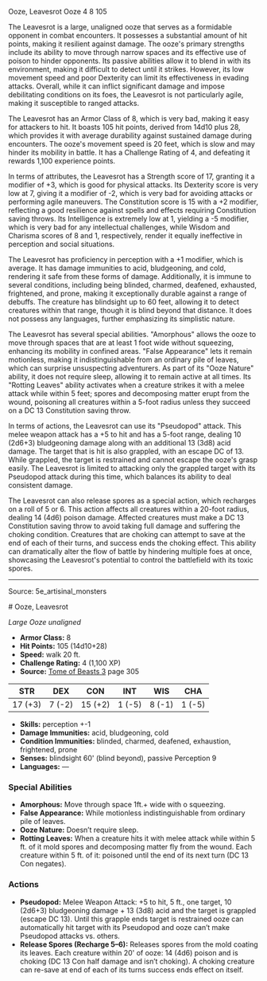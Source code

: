 <MonsterName/>Ooze, Leavesrot</MonsterName>
<CreatureType/>Ooze</CreatureType>
<CR/>4</CR>
<AC/>8</AC>
<HP/>105</HP>
<summary>The Leavesrot is a large, unaligned ooze that serves as a formidable opponent in combat encounters. It possesses a substantial amount of hit points, making it resilient against damage. The ooze's primary strengths include its ability to move through narrow spaces and its effective use of poison to hinder opponents. Its passive abilities allow it to blend in with its environment, making it difficult to detect until it strikes. However, its low movement speed and poor Dexterity can limit its effectiveness in evading attacks. Overall, while it can inflict significant damage and impose debilitating conditions on its foes, the Leavesrot is not particularly agile, making it susceptible to ranged attacks.</summary>

<detail>

The Leavesrot has an Armor Class of 8, which is very bad, making it easy for attackers to hit. It boasts 105 hit points, derived from 14d10 plus 28, which provides it with average durability against sustained damage during encounters. The ooze's movement speed is 20 feet, which is slow and may hinder its mobility in battle. It has a Challenge Rating of 4, and defeating it rewards 1,100 experience points.

In terms of attributes, the Leavesrot has a Strength score of 17, granting it a modifier of +3, which is good for physical attacks. Its Dexterity score is very low at 7, giving it a modifier of -2, which is very bad for avoiding attacks or performing agile maneuvers. The Constitution score is 15 with a +2 modifier, reflecting a good resilience against spells and effects requiring Constitution saving throws. Its Intelligence is extremely low at 1, yielding a -5 modifier, which is very bad for any intellectual challenges, while Wisdom and Charisma scores of 8 and 1, respectively, render it equally ineffective in perception and social situations.

The Leavesrot has proficiency in perception with a +1 modifier, which is average. It has damage immunities to acid, bludgeoning, and cold, rendering it safe from these forms of damage. Additionally, it is immune to several conditions, including being blinded, charmed, deafened, exhausted, frightened, and prone, making it exceptionally durable against a range of debuffs. The creature has blindsight up to 60 feet, allowing it to detect creatures within that range, though it is blind beyond that distance. It does not possess any languages, further emphasizing its simplistic nature.

The Leavesrot has several special abilities. "Amorphous" allows the ooze to move through spaces that are at least 1 foot wide without squeezing, enhancing its mobility in confined areas. "False Appearance" lets it remain motionless, making it indistinguishable from an ordinary pile of leaves, which can surprise unsuspecting adventurers. As part of its "Ooze Nature" ability, it does not require sleep, allowing it to remain active at all times. Its "Rotting Leaves" ability activates when a creature strikes it with a melee attack while within 5 feet; spores and decomposing matter erupt from the wound, poisoning all creatures within a 5-foot radius unless they succeed on a DC 13 Constitution saving throw.

In terms of actions, the Leavesrot can use its "Pseudopod" attack. This melee weapon attack has a +5 to hit and has a 5-foot range, dealing 10 (2d6+3) bludgeoning damage along with an additional 13 (3d8) acid damage. The target that is hit is also grappled, with an escape DC of 13. While grappled, the target is restrained and cannot escape the ooze's grasp easily. The Leavesrot is limited to attacking only the grappled target with its Pseudopod attack during this time, which balances its ability to deal consistent damage.

The Leavesrot can also release spores as a special action, which recharges on a roll of 5 or 6. This action affects all creatures within a 20-foot radius, dealing 14 (4d6) poison damage. Affected creatures must make a DC 13 Constitution saving throw to avoid taking full damage and suffering the choking condition. Creatures that are choking can attempt to save at the end of each of their turns, and success ends the choking effect. This ability can dramatically alter the flow of battle by hindering multiple foes at once, showcasing the Leavesrot's potential to control the battlefield with its toxic spores.</detail>



---

Source: 5e_artisinal_monsters

<statblock>
# Ooze, Leavesrot

*Large* *Ooze* *unaligned*

- **Armor Class:** 8
- **Hit Points:** 105 (14d10+28)
- **Speed:** walk 20 ft.
- **Challenge Rating:** 4 (1,100 XP)
- **Source:** [Tome of Beasts 3](https://koboldpress.com/kpstore/product/tome-of-beasts-3-for-5th-edition/) page 305

| STR | DEX | CON | INT | WIS | CHA |
| --- | --- | --- | --- | --- | --- |
| 17 (+3) | 7 (-2) | 15 (+2) | 1 (-5) | 8 (-1) | 1 (-5) |

- **Skills:** perception +-1
- **Damage Immunities:** acid, bludgeoning, cold
- **Condition Immunities:** blinded, charmed, deafened, exhaustion, frightened, prone
- **Senses:** blindsight 60' (blind beyond), passive Perception 9
- **Languages:** —

### Special Abilities

- **Amorphous:** Move through space 1ft.+ wide with o squeezing.
- **False Appearance:** While motionless indistinguishable from ordinary pile of leaves.
- **Ooze Nature:** Doesn’t require sleep.
- **Rotting Leaves:** When a creature hits it with melee attack while within 5 ft. of it mold spores and decomposing matter fly from the wound. Each creature within 5 ft. of it: poisoned until the end of its next turn (DC 13 Con negates).

### Actions

- **Pseudopod:** Melee Weapon Attack: +5 to hit, 5 ft., one target, 10 (2d6+3) bludgeoning damage + 13 (3d8) acid and the target is grappled (escape DC 13). Until this grapple ends target is restrained ooze can automatically hit target with its Pseudopod and ooze can’t make Pseudopod attacks vs. others.
- **Release Spores (Recharge 5–6):** Releases spores from the mold coating its leaves. Each creature within 20' of ooze: 14 (4d6) poison and is choking (DC 13 Con half damage and isn’t choking). A choking creature can re-save at end of each of its turns success ends effect on itself.


</statblock>


